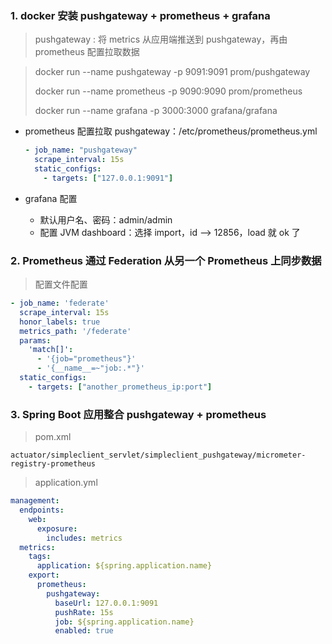 ### 1. docker 安装 pushgateway + prometheus + grafana

> pushgateway : 将 metrics 从应用端推送到 pushgateway，再由 prometheus 配置拉取数据

> docker run --name pushgateway -p 9091:9091 prom/pushgateway
>
> docker run --name prometheus -p 9090:9090 prom/prometheus
>
> docker run --name grafana -p 3000:3000 grafana/grafana

- prometheus 配置拉取 pushgateway：/etc/prometheus/prometheus.yml

  ```yaml
  - job_name: "pushgateway"
    scrape_interval: 15s
    static_configs:
      - targets: ["127.0.0.1:9091"]
  ```

- grafana 配置

  - 默认用户名、密码：admin/admin
  - 配置 JVM dashboard：选择 import，id --> 12856，load 就 ok 了

  

### 2. Prometheus 通过 Federation 从另一个 Prometheus 上同步数据

> 配置文件配置

```yaml
- job_name: 'federate'
  scrape_interval: 15s
  honor_labels: true
  metrics_path: '/federate'
  params:
    'match[]': 
      - '{job="prometheus"}'
      - '{__name__=~"job:.*"}'
  static_configs:
    - targets: ["another_prometheus_ip:port"]
```



### 3. Spring Boot 应用整合 pushgateway + prometheus

> pom.xml

```
actuator/simpleclient_servlet/simpleclient_pushgateway/micrometer-registry-prometheus
```



> application.yml

```yaml
management:
  endpoints:
    web:
      exposure:
        includes: metrics
  metrics:
    tags:
      application: ${spring.application.name}
    export:
      prometheus:
        pushgateway:
          baseUrl: 127.0.0.1:9091
          pushRate: 15s
          job: ${spring.application.name}
          enabled: true
```

